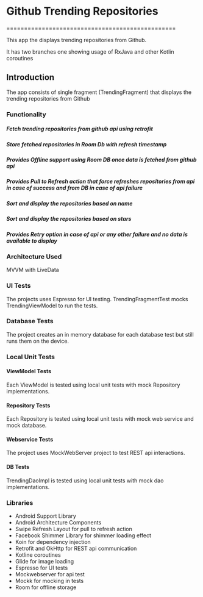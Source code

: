 # Github Trending Repositories
================================================

This app the displays trending repositories from Github.

It has two branches one showing usage of RxJava and other Kotlin coroutines


Introduction
--------------------
The app consists of single fragment (TrendingFragment) that displays the trending repositories from Github

### Functionality
##### Fetch trending repositories from github api using retrofit
##### Store fetched repositories in Room Db with refresh timestamp
##### Provides Offline support using Room DB once data is fetched from github api
##### Provides Pull to Refresh action that force refreshes repositories from api in case of success and from DB in case of api failure
##### Sort and display the repositories based on name
##### Sort and display the repositories based on stars
##### Provides Retry option in case of api or any other failure and no data is available to display

### Architecture Used
MVVM with LiveData

### UI Tests
The projects uses Espresso for UI testing.
TrendingFragmentTest mocks TrendingViewModel to run the tests.

### Database Tests
The project creates an in memory database for each database test but still
runs them on the device.

### Local Unit Tests
#### ViewModel Tests
Each ViewModel is tested using local unit tests with mock Repository
implementations.

#### Repository Tests
Each Repository is tested using local unit tests with mock web service and
mock database.

#### Webservice Tests
The project uses MockWebServer project to test REST api interactions.

#### DB Tests
TrendingDaoImpl is tested using local unit tests with mock dao implementations.

### Libraries
* Android Support Library
* Android Architecture Components
* Swipe Refresh Layout for pull to refresh action
* Facebook Shimmer Library for shimmer loading effect
* Koin for dependency injection
* Retrofit and OkHttp for REST api communication
* Kotline coroutines
* Glide for image loading
* Espresso for UI tests
* Mockwebserver for api test
* Mockk for mocking in tests
* Room for offline storage



